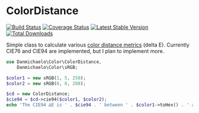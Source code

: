 ColorDistance
===============

[![Build Status](https://travis-ci.org/danmichaelo/colordistance.png?branch=master)](https://travis-ci.org/danmichaelo/colordistance)
[![Coverage Status](https://coveralls.io/repos/danmichaelo/colordistance/badge.png?branch=master)](https://coveralls.io/r/danmichaelo/colordistance?branch=master)
[![Latest Stable Version](https://poser.pugx.org/danmichaelo/colordistance/version.png)](https://packagist.org/packages/danmichaelo/colordistance)
[![Total Downloads](https://poser.pugx.org/danmichaelo/colordistance/downloads.png)](https://packagist.org/packages/danmichaelo/colordistance)


Simple class to calculate various [color distance metrics](https://en.wikipedia.org/wiki/Color_difference) (delta E). Currently CIE76 and CIE94 are implemented, but I plan to implement more.

```php
use Danmichaelo\Color\ColorDistance,
	Danmichaelo\Color\sRGB;

$color1 = new sRGB(1, 5, 250);
$color2 = new sRGB(0, 0, 208);

$cd = new ColorDistance;
$cie94 = $cd->cie94($color1, $color2);
echo 'The CIE94 ∆E is ' . $cie94 . ' between ' . $color1->toHex() . ' and ' . $color2->toHex() . '.';
```
